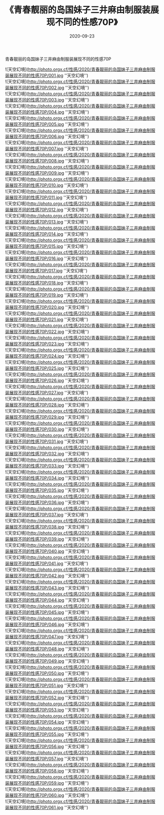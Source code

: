﻿---
layout: post
title:  《青春靓丽的岛国妹子三井麻由制服装展现不同的性感70P》
date:   2020-09-23
img: http://photo.orgx.cf/性感/2020/青春靓丽的岛国妹子三井麻由制服装展现不同的性感70P/000.jpg
tags: [美女, 性感, 泳衣]
---

青春靓丽的岛国妹子三井麻由制服装展现不同的性感70P



![天空幻境](http://photo.orgx.cf/性感/2020/青春靓丽的岛国妹子三井麻由制服装展现不同的性感70P/001.jpg ''天空幻境'') <br>
![天空幻境](http://photo.orgx.cf/性感/2020/青春靓丽的岛国妹子三井麻由制服装展现不同的性感70P/002.jpg ''天空幻境'') <br>
![天空幻境](http://photo.orgx.cf/性感/2020/青春靓丽的岛国妹子三井麻由制服装展现不同的性感70P/003.jpg ''天空幻境'') <br>
![天空幻境](http://photo.orgx.cf/性感/2020/青春靓丽的岛国妹子三井麻由制服装展现不同的性感70P/004.jpg ''天空幻境'') <br>
![天空幻境](http://photo.orgx.cf/性感/2020/青春靓丽的岛国妹子三井麻由制服装展现不同的性感70P/005.jpg ''天空幻境'') <br>
![天空幻境](http://photo.orgx.cf/性感/2020/青春靓丽的岛国妹子三井麻由制服装展现不同的性感70P/006.jpg ''天空幻境'') <br>
![天空幻境](http://photo.orgx.cf/性感/2020/青春靓丽的岛国妹子三井麻由制服装展现不同的性感70P/007.jpg ''天空幻境'') <br>
![天空幻境](http://photo.orgx.cf/性感/2020/青春靓丽的岛国妹子三井麻由制服装展现不同的性感70P/008.jpg ''天空幻境'') <br>
![天空幻境](http://photo.orgx.cf/性感/2020/青春靓丽的岛国妹子三井麻由制服装展现不同的性感70P/009.jpg ''天空幻境'') <br>
![天空幻境](http://photo.orgx.cf/性感/2020/青春靓丽的岛国妹子三井麻由制服装展现不同的性感70P/010.jpg ''天空幻境'') <br>
![天空幻境](http://photo.orgx.cf/性感/2020/青春靓丽的岛国妹子三井麻由制服装展现不同的性感70P/011.jpg ''天空幻境'') <br>
![天空幻境](http://photo.orgx.cf/性感/2020/青春靓丽的岛国妹子三井麻由制服装展现不同的性感70P/012.jpg ''天空幻境'') <br>
![天空幻境](http://photo.orgx.cf/性感/2020/青春靓丽的岛国妹子三井麻由制服装展现不同的性感70P/013.jpg ''天空幻境'') <br>
![天空幻境](http://photo.orgx.cf/性感/2020/青春靓丽的岛国妹子三井麻由制服装展现不同的性感70P/014.jpg ''天空幻境'') <br>
![天空幻境](http://photo.orgx.cf/性感/2020/青春靓丽的岛国妹子三井麻由制服装展现不同的性感70P/015.jpg ''天空幻境'') <br>
![天空幻境](http://photo.orgx.cf/性感/2020/青春靓丽的岛国妹子三井麻由制服装展现不同的性感70P/016.jpg ''天空幻境'') <br>
![天空幻境](http://photo.orgx.cf/性感/2020/青春靓丽的岛国妹子三井麻由制服装展现不同的性感70P/017.jpg ''天空幻境'') <br>
![天空幻境](http://photo.orgx.cf/性感/2020/青春靓丽的岛国妹子三井麻由制服装展现不同的性感70P/018.jpg ''天空幻境'') <br>
![天空幻境](http://photo.orgx.cf/性感/2020/青春靓丽的岛国妹子三井麻由制服装展现不同的性感70P/019.jpg ''天空幻境'') <br>
![天空幻境](http://photo.orgx.cf/性感/2020/青春靓丽的岛国妹子三井麻由制服装展现不同的性感70P/020.jpg ''天空幻境'') <br>
![天空幻境](http://photo.orgx.cf/性感/2020/青春靓丽的岛国妹子三井麻由制服装展现不同的性感70P/021.jpg ''天空幻境'') <br>
![天空幻境](http://photo.orgx.cf/性感/2020/青春靓丽的岛国妹子三井麻由制服装展现不同的性感70P/022.jpg ''天空幻境'') <br>
![天空幻境](http://photo.orgx.cf/性感/2020/青春靓丽的岛国妹子三井麻由制服装展现不同的性感70P/023.jpg ''天空幻境'') <br>
![天空幻境](http://photo.orgx.cf/性感/2020/青春靓丽的岛国妹子三井麻由制服装展现不同的性感70P/024.jpg ''天空幻境'') <br>
![天空幻境](http://photo.orgx.cf/性感/2020/青春靓丽的岛国妹子三井麻由制服装展现不同的性感70P/025.jpg ''天空幻境'') <br>
![天空幻境](http://photo.orgx.cf/性感/2020/青春靓丽的岛国妹子三井麻由制服装展现不同的性感70P/026.jpg ''天空幻境'') <br>
![天空幻境](http://photo.orgx.cf/性感/2020/青春靓丽的岛国妹子三井麻由制服装展现不同的性感70P/027.jpg ''天空幻境'') <br>
![天空幻境](http://photo.orgx.cf/性感/2020/青春靓丽的岛国妹子三井麻由制服装展现不同的性感70P/028.jpg ''天空幻境'') <br>
![天空幻境](http://photo.orgx.cf/性感/2020/青春靓丽的岛国妹子三井麻由制服装展现不同的性感70P/029.jpg ''天空幻境'') <br>
![天空幻境](http://photo.orgx.cf/性感/2020/青春靓丽的岛国妹子三井麻由制服装展现不同的性感70P/030.jpg ''天空幻境'') <br>
![天空幻境](http://photo.orgx.cf/性感/2020/青春靓丽的岛国妹子三井麻由制服装展现不同的性感70P/031.jpg ''天空幻境'') <br>
![天空幻境](http://photo.orgx.cf/性感/2020/青春靓丽的岛国妹子三井麻由制服装展现不同的性感70P/032.jpg ''天空幻境'') <br>
![天空幻境](http://photo.orgx.cf/性感/2020/青春靓丽的岛国妹子三井麻由制服装展现不同的性感70P/033.jpg ''天空幻境'') <br>
![天空幻境](http://photo.orgx.cf/性感/2020/青春靓丽的岛国妹子三井麻由制服装展现不同的性感70P/034.jpg ''天空幻境'') <br>
![天空幻境](http://photo.orgx.cf/性感/2020/青春靓丽的岛国妹子三井麻由制服装展现不同的性感70P/035.jpg ''天空幻境'') <br>
![天空幻境](http://photo.orgx.cf/性感/2020/青春靓丽的岛国妹子三井麻由制服装展现不同的性感70P/036.jpg ''天空幻境'') <br>
![天空幻境](http://photo.orgx.cf/性感/2020/青春靓丽的岛国妹子三井麻由制服装展现不同的性感70P/037.jpg ''天空幻境'') <br>
![天空幻境](http://photo.orgx.cf/性感/2020/青春靓丽的岛国妹子三井麻由制服装展现不同的性感70P/038.jpg ''天空幻境'') <br>
![天空幻境](http://photo.orgx.cf/性感/2020/青春靓丽的岛国妹子三井麻由制服装展现不同的性感70P/039.jpg ''天空幻境'') <br>
![天空幻境](http://photo.orgx.cf/性感/2020/青春靓丽的岛国妹子三井麻由制服装展现不同的性感70P/040.jpg ''天空幻境'') <br>
![天空幻境](http://photo.orgx.cf/性感/2020/青春靓丽的岛国妹子三井麻由制服装展现不同的性感70P/041.jpg ''天空幻境'') <br>
![天空幻境](http://photo.orgx.cf/性感/2020/青春靓丽的岛国妹子三井麻由制服装展现不同的性感70P/042.jpg ''天空幻境'') <br>
![天空幻境](http://photo.orgx.cf/性感/2020/青春靓丽的岛国妹子三井麻由制服装展现不同的性感70P/043.jpg ''天空幻境'') <br>
![天空幻境](http://photo.orgx.cf/性感/2020/青春靓丽的岛国妹子三井麻由制服装展现不同的性感70P/044.jpg ''天空幻境'') <br>
![天空幻境](http://photo.orgx.cf/性感/2020/青春靓丽的岛国妹子三井麻由制服装展现不同的性感70P/045.jpg ''天空幻境'') <br>
![天空幻境](http://photo.orgx.cf/性感/2020/青春靓丽的岛国妹子三井麻由制服装展现不同的性感70P/046.jpg ''天空幻境'') <br>
![天空幻境](http://photo.orgx.cf/性感/2020/青春靓丽的岛国妹子三井麻由制服装展现不同的性感70P/047.jpg ''天空幻境'') <br>
![天空幻境](http://photo.orgx.cf/性感/2020/青春靓丽的岛国妹子三井麻由制服装展现不同的性感70P/048.jpg ''天空幻境'') <br>
![天空幻境](http://photo.orgx.cf/性感/2020/青春靓丽的岛国妹子三井麻由制服装展现不同的性感70P/049.jpg ''天空幻境'') <br>
![天空幻境](http://photo.orgx.cf/性感/2020/青春靓丽的岛国妹子三井麻由制服装展现不同的性感70P/050.jpg ''天空幻境'') <br>
![天空幻境](http://photo.orgx.cf/性感/2020/青春靓丽的岛国妹子三井麻由制服装展现不同的性感70P/051.jpg ''天空幻境'') <br>
![天空幻境](http://photo.orgx.cf/性感/2020/青春靓丽的岛国妹子三井麻由制服装展现不同的性感70P/052.jpg ''天空幻境'') <br>
![天空幻境](http://photo.orgx.cf/性感/2020/青春靓丽的岛国妹子三井麻由制服装展现不同的性感70P/053.jpg ''天空幻境'') <br>
![天空幻境](http://photo.orgx.cf/性感/2020/青春靓丽的岛国妹子三井麻由制服装展现不同的性感70P/054.jpg ''天空幻境'') <br>
![天空幻境](http://photo.orgx.cf/性感/2020/青春靓丽的岛国妹子三井麻由制服装展现不同的性感70P/055.jpg ''天空幻境'') <br>
![天空幻境](http://photo.orgx.cf/性感/2020/青春靓丽的岛国妹子三井麻由制服装展现不同的性感70P/056.jpg ''天空幻境'') <br>
![天空幻境](http://photo.orgx.cf/性感/2020/青春靓丽的岛国妹子三井麻由制服装展现不同的性感70P/057.jpg ''天空幻境'') <br>
![天空幻境](http://photo.orgx.cf/性感/2020/青春靓丽的岛国妹子三井麻由制服装展现不同的性感70P/058.jpg ''天空幻境'') <br>
![天空幻境](http://photo.orgx.cf/性感/2020/青春靓丽的岛国妹子三井麻由制服装展现不同的性感70P/059.jpg ''天空幻境'') <br>
![天空幻境](http://photo.orgx.cf/性感/2020/青春靓丽的岛国妹子三井麻由制服装展现不同的性感70P/060.jpg ''天空幻境'') <br>
![天空幻境](http://photo.orgx.cf/性感/2020/青春靓丽的岛国妹子三井麻由制服装展现不同的性感70P/061.jpg ''天空幻境'') <br>